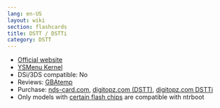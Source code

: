 ```yaml
---
lang: en-US
layout: wiki
section: flashcards
title: DSTT / DSTTi
category: DSTT
---
```


- [Official website](http://www.ndstt.net/)
- [YSMenu Kernel](https://github.com/DS-Homebrew/Flashcard-Firmware-Archive/raw/master/DSTTi%20TT%20YSMenu%207.06.rar)
- DSi/3DS compatible: No
- Reviews: [GBAtemp](https://gbatemp.net/threads/dstt-review.69748/)
- Purchase: [nds-card.com](https://nds-card.com/ProShow.asp?ProID=157), <!-- [r43ds.org](https://www.r43ds.org/products/DSTT-Card.html) , --> [digitopz.com (DSTT)](http://www.digitopz.com/dstt-top-toy-ds-p-20.html), [digitopz.com DSTTi](http://www.digitopz.com/dstti-for-dsi-ds-support-sdhc-p-17.html)
- Only models with [certain flash chips](https://gist.github.com/yuukieve/6b48f1bb8dd15136403c15c39fafdb42) are compatible with ntrboot
